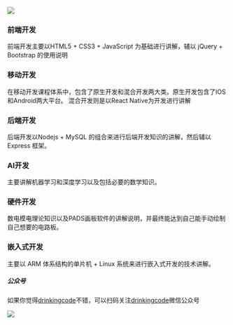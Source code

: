 ![](https://github.com/drinkingcode/drinkingcode-website/blob/master/images/logo.png) 



### 前端开发
前端开发主要以HTML5 + CSS3 + JavaScript 为基础进行讲解，辅以 jQuery + Bootstrap 的使用说明



### 移动开发
在移动开发课程体系中，包含了原生开发和混合开发两大类。原生开发包含了IOS和Android两大平台。
混合开发则是以React Native为开发进行讲解



### 后端开发
后端开发以Nodejs + MySQL 的组合来进行后端开发知识的讲解，然后辅以 Express 框架。


### AI开发
主要讲解机器学习和深度学习以及包括必要的数学知识。


### 硬件开发
数电模电理论知识以及PADS画板软件的讲解说明，并最终能达到自己能手动绘制自己想要的电路板。


### 嵌入式开发
主要以 ARM 体系结构的单片机 + Linux 系统来进行嵌入式开发的技术讲解。




##### 公众号
如果你觉得[drinkingcode](http://www.drinkingcode.com)不错，可以扫码关注[drinkingcode](http://www.drinkingcode.com)微信公众号

![](https://github.com/drinkingcode/drinkingcode-website/blob/master/images/drinkingcode.jpg)

